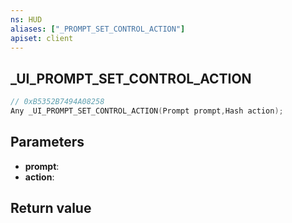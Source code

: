 ```yaml
---
ns: HUD
aliases: ["_PROMPT_SET_CONTROL_ACTION"]
apiset: client
---
```

## _UI_PROMPT_SET_CONTROL_ACTION

```c
// 0xB5352B7494A08258
Any _UI_PROMPT_SET_CONTROL_ACTION(Prompt prompt,Hash action);
```


## Parameters
* **prompt**:
* **action**:

## Return value